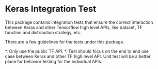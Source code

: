 # Keras Integration Test

This package contains integration tests that ensure the correct interaction
between Keras and other Tensorflow high level APIs, like dataset, TF function
and distribution strategy, etc.

There are a few guidelines for the tests under this package.

*. Only use the public TF API.
*. Test should focus on the end to end use case between Keras and other TF high
   level API. Unit test will be a better place for behavior testing for the
   individual APIs.
